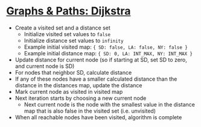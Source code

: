 # [Graphs & Paths: Dijkstra](https://towardsdatascience.com/graphs-paths-dijkstra-4d8b356ad6fa)

* Create a visited set and a distance set
  * Initialize visited set values to `false`
  * Initialize distance set values to `infinity`
  * Example initial visited map: `{ SD: false, LA: false, NY: false }`
  * Example initial distance map: `{ SD: 0, LA: INT_MAX, NY: INT_MAX }`
* Update distance for current node (so if starting at SD, set SD to zero, and current node is SD)
* For nodes that neighbor SD, calculate distance
* If any of these nodes have a smaller calculated distance than the distance in the distances map, update the distance
* Mark current node as visited in visited map
* Next iteration starts by choosing a new current node
  * Next current node is the node with the smallest value in the distance map that is also false in the visited set (i.e. unvisited)
* When all reachable nodes have been visited, algorithm is complete

